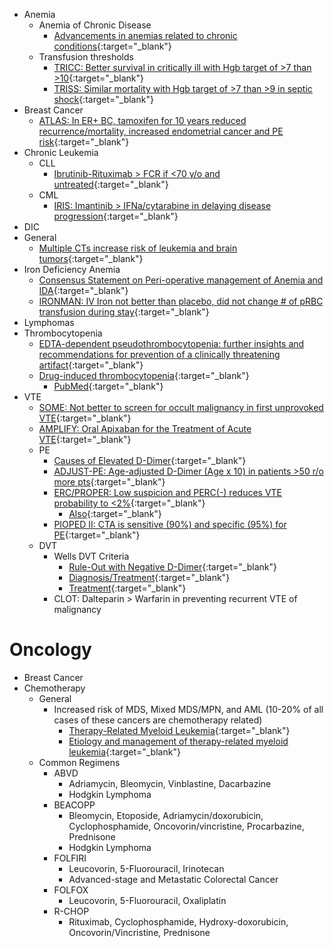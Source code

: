 - Anemia
    - Anemia of Chronic Disease
        - [Advancements in anemias related to chronic conditions](https://pubmed.ncbi.nlm.nih.gov/20618092/){:target="_blank"}
    - Transfusion thresholds
        - [TRICC: Better survival in critically ill with Hgb target of >7 than >10](https://pubmed.ncbi.nlm.nih.gov/9971864/){:target="_blank"}
        - [TRISS: Similar mortality with Hgb target of >7 than >9 in septic shock](https://pubmed.ncbi.nlm.nih.gov/25270275/){:target="_blank"}
- Breast Cancer
    - [ATLAS: In ER+ BC, tamoxifen for 10 years reduced recurrence/mortality, increased endometrial cancer and PE risk](https://pubmed.ncbi.nlm.nih.gov/23219286/){:target="_blank"}
- Chronic Leukemia
    - CLL
        - [Ibrutinib-Rituximab > FCR if <70 y/o and untreated](https://pubmed.ncbi.nlm.nih.gov/31365801/){:target="_blank"}
    - CML
        - [IRIS: Imantinib > IFNa/cytarabine in delaying disease progression](https://pubmed.ncbi.nlm.nih.gov/12637609/){:target="_blank"}
- DIC
- General
    - [Multiple CTs increase risk of leukemia and brain tumors](https://www.thelancet.com/journals/lancet/article/PIIS0140-6736(12)60815-0/fulltext/){:target="_blank"}
- Iron Deficiency Anemia
    - [Consensus Statement on Peri-operative management of Anemia and IDA](https://associationofanaesthetists-publications.onlinelibrary.wiley.com/doi/10.1111/anae.13773/){:target="_blank"}
    - [IRONMAN: IV Iron not better than placebo, did not change # of pRBC transfusion during stay](https://pubmed.ncbi.nlm.nih.gov/27686346/){:target="_blank"}
- Lymphomas
- Thrombocytopenia
    - [EDTA-dependent pseudothrombocytopenia: further insights and recommendations for prevention of a clinically threatening artifact](https://pubmed.ncbi.nlm.nih.gov/22868791/){:target="_blank"}
    - [Drug-induced thrombocytopenia](https://pubmed.ncbi.nlm.nih.gov/20008194/){:target="_blank"}
        - [PubMed](https://www.ncbi.nlm.nih.gov/pmc/articles/PMC4413903/){:target="_blank"}
- VTE
    - [SOME: Not better to screen for occult malignancy in first unprovoked VTE](https://www.nejm.org/doi/full/10.1056/NEJMoa1506623/){:target="_blank"}
    - [AMPLIFY: Oral Apixaban for the Treatment of Acute VTE](https://www.nejm.org/doi/full/10.1056/NEJMoa1302507/){:target="_blank"}
    - PE
        - [Causes of Elevated D-Dimer](https://www.njmonline.nl/article_ft.php?a=1790&d=1189&i=201){:target="_blank"}
        - [ADJUST-PE: Age-adjusted D-Dimer (Age x 10) in patients >50 r/o more pts](https://pubmed.ncbi.nlm.nih.gov/24643601/){:target="_blank"}
        - [ERC/PROPER: Low suspicion and PERC(-) reduces VTE probability to <2%](https://pubmed.ncbi.nlm.nih.gov/18318689/){:target="_blank"}
            - [Also](https://pubmed.ncbi.nlm.nih.gov/29450523/){:target="_blank"}
        - [PIOPED II: CTA is sensitive (90%) and specific (95%) for PE](https://pubmed.ncbi.nlm.nih.gov/16738268/){:target="_blank"}
    - DVT
        - Wells DVT Criteria
            - [Rule-Out with Negative D-Dimer](https://www.nejm.org/doi/full/10.1056/NEJMoa023153/){:target="_blank"}
            - [Diagnosis/Treatment](https://pubmed.ncbi.nlm.nih.gov/17060659/){:target="_blank"}
            - [Treatment](https://pubmed.ncbi.nlm.nih.gov/22315257/){:target="_blank"}
        - CLOT: Dalteparin > Warfarin in preventing recurrent VTE of malignancy


# Oncology
- Breast Cancer
- Chemotherapy
    - General
        - Increased risk of MDS, Mixed MDS/MPN, and AML (10-20% of all cases of these cancers are chemotherapy related)
            - [Therapy-Related Myeloid Leukemia](https://pubmed.ncbi.nlm.nih.gov/18692692/){:target="_blank"}
            - [Etiology and management of therapy-related myeloid leukemia](https://pubmed.ncbi.nlm.nih.gov/18024664/){:target="_blank"}
    - Common Regimens
        - ABVD
            - Adriamycin, Bleomycin, Vinblastine, Dacarbazine
            - Hodgkin Lymphoma
        - BEACOPP
            - Bleomycin, Etoposide, Adriamycin/doxorubicin, Cyclophosphamide, Oncovorin/vincristine, Procarbazine, Prednisone
            - Hodgkin Lymphoma
        - FOLFIRI
            - Leucovorin, 5-Fluorouracil, Irinotecan
            - Advanced-stage and Metastatic Colorectal Cancer
        - FOLFOX
            - Leucovorin, 5-Fluorouracil, Oxaliplatin
        - R-CHOP
            - Rituximab, Cyclophosphamide, Hydroxy-doxorubicin, Oncovorin/Vincristine, Prednisone